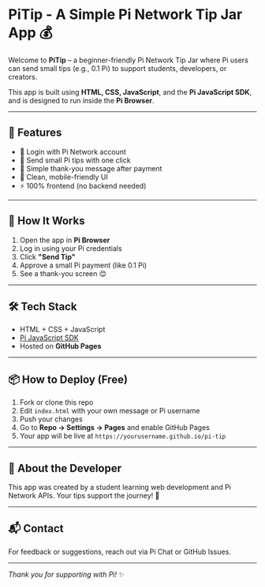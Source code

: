 # PiTip - A Simple Pi Network Tip Jar App 💰

Welcome to **PiTip** – a beginner-friendly Pi Network Tip Jar where Pi users can send small tips (e.g., 0.1 Pi) to support students, developers, or creators.

This app is built using **HTML, CSS, JavaScript**, and the **Pi JavaScript SDK**, and is designed to run inside the **Pi Browser**.

---

## 🌟 Features

- 🔐 Login with Pi Network account
- 💸 Send small Pi tips with one click
- 🙏 Simple thank-you message after payment
- 📱 Clean, mobile-friendly UI
- ⚡ 100% frontend (no backend needed)

---

## 🚀 How It Works

1. Open the app in **Pi Browser**
2. Log in using your Pi credentials
3. Click **"Send Tip"**
4. Approve a small Pi payment (like 0.1 Pi)
5. See a thank-you screen 😊

---

## 🛠️ Tech Stack

- HTML + CSS + JavaScript
- [Pi JavaScript SDK](https://sdk.minepi.com/pi-sdk.js)
- Hosted on **GitHub Pages**

---

## 📦 How to Deploy (Free)

1. Fork or clone this repo
2. Edit `index.html` with your own message or Pi username
3. Push your changes
4. Go to **Repo → Settings → Pages** and enable GitHub Pages
5. Your app will be live at `https://yourusername.github.io/pi-tip`

---

## 🧠 About the Developer

This app was created by a student learning web development and Pi Network APIs. Your tips support the journey! 💜

---

## 📬 Contact

For feedback or suggestions, reach out via Pi Chat or GitHub Issues.

---

_Thank you for supporting with Pi!_ ✨
